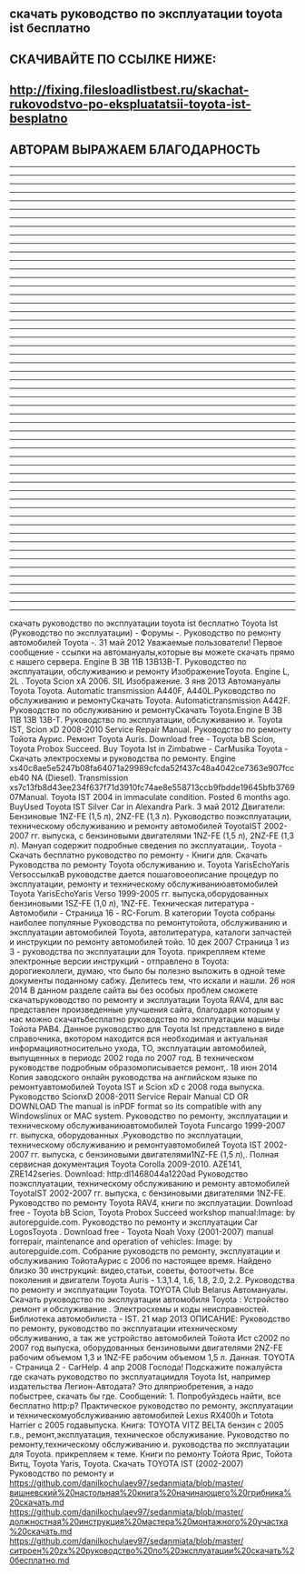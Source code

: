 скачать руководство по эксплуатации toyota ist бесплатно
--------------------------------------------------
СКАЧИВАЙТЕ ПО ССЫЛКЕ НИЖЕ:
--------------------------------------------------
http://fixing.filesloadlistbest.ru/skachat-rukovodstvo-po-ekspluatatsii-toyota-ist-besplatno
--------------------------------------------------
АВТОРАМ ВЫРАЖАЕМ БЛАГОДАРНОСТЬ
--------------------------------------------------
--------------------------------------------------
--------------------------------------------------
--------------------------------------------------
--------------------------------------------------
--------------------------------------------------
--------------------------------------------------
--------------------------------------------------
--------------------------------------------------
--------------------------------------------------
--------------------------------------------------
--------------------------------------------------
--------------------------------------------------
--------------------------------------------------
--------------------------------------------------
--------------------------------------------------
--------------------------------------------------
--------------------------------------------------
--------------------------------------------------
--------------------------------------------------
--------------------------------------------------
--------------------------------------------------
--------------------------------------------------
--------------------------------------------------
--------------------------------------------------
--------------------------------------------------
--------------------------------------------------
--------------------------------------------------
--------------------------------------------------
--------------------------------------------------
--------------------------------------------------
--------------------------------------------------
--------------------------------------------------
--------------------------------------------------
--------------------------------------------------
--------------------------------------------------
--------------------------------------------------
--------------------------------------------------
--------------------------------------------------
--------------------------------------------------
--------------------------------------------------
--------------------------------------------------
--------------------------------------------------
--------------------------------------------------
--------------------------------------------------
--------------------------------------------------
--------------------------------------------------
--------------------------------------------------
--------------------------------------------------
--------------------------------------------------
--------------------------------------------------
--------------------------------------------------
--------------------------------------------------
--------------------------------------------------
скачать руководство по эксплуатации toyota ist бесплатно Toyota Ist (Руководство по эксплуатации) - Форумы -. Руководство по ремонту автомобилей Toyota -. 31 май 2012  Уважаемые пользователи! Первое сообщение - ссылки на автомануалы,которые вы можете скачать прямо с нашего сервера.  Engine B 3B 11B 13B13B-T. Руководство по эксплуатации, обслуживанию и ремонту ИзображениеToyota. Engine L, 2L . Toyota Scion xA 2006. SIL Изображение. 3 янв 2013  Автомануалы Toyota Toyota. Automatic transmission A440F, A440L.Руководство по обслуживанию и ремонтуСкачать Toyota. Automatictransmission A442F. Руководство по обслуживанию и ремонтуСкачать Toyota.Engine B 3B 11B 13B 13B-T. Руководство по эксплуатации, обслуживанию и. Toyota IST, Scion xD 2008-2010 Service Repair Manual. Руководство по ремонту Тойота Аурис. Ремонт Toyota Auris. Download free - Toyota bB  Scion, Toyota Probox  Succeed. Buy Toyota Ist in Zimbabwe - CarMusika
Toyota - Скачать электросхемы и руководства по ремонту. Engine xs40c8ae5e5247b08fa64071a29989cfcda52f437c48a4042ce7363e907fcceb40 NA (Diesel). Transmission xs7c13fb8d43ee234f637f71d3910fc74ae8e558713ccb9fbdde19645bfb376907Manual. Toyota IST 2004 in immaculate condition. Posted 6 months ago. BuyUsed Toyota IST Silver Car in Alexandra Park. 3 май 2012  Двигатели: Бензиновые 1NZ-FE (1,5 л), 2NZ-FE (1,3 л). Руководство поэксплуатации, техническому обслуживанию и ремонту автомобилей ToyotaIST 2002-2007 гг. выпуска, с бензиновыми двигателями 1NZ-FE (1,5 л), 2NZ-FE (1,3 л). Мануал содержит подробные сведения по эксплуатации,. Toyota - Скачать бесплатно руководство по ремонту - Книги для. Скачать Руководства по ремонту Toyota обслуживанию и. Toyota YarisEchoYaris VersoссылкаВ руководстве дается пошаговоеописание процедур по эксплуатации, ремонту и техническому обслуживаниюавтомобилей Toyota YarisEchoYaris Verso 1999-2005 гг. выпуска,оборудованных бензиновыми 1SZ-FE (1,0 л), 1NZ-FE. Техническая литература - Автомобили - Страница 16 - RC-Forum. В категории Toyota собраны наиболее популяные Руководства по ремонтутойота, обслуживанию и эксплуатации автомобилей Toyota, автолитература, каталоги запчастей и инструкции по ремонту автомобилей тойо.
10 дек 2007  Страница 1 из 3 - руководства по эксплуатации для Toyota. прикрепляем ктеме электронные версии инструкций - отправлено в Toyota: дорогиеколлеги, думаю, что было бы полезно выложить в одной теме документы поданному сабжу. Делитесь тем, что искали и нашли. 26 ноя 2014  В данном разделе сайта вы без особых проблем сможете скачатьруководство по ремонту и эксплуатации Toyota RAV4, для вас представлен произведенные улучшения сайта, благодаря которым у нас можно скачатьбесплатно руководство по эксплуатации машины Тойота РАВ4. Данное руководство для Toyota Ist представлено в виде справочника, вкотором находится вся необходимая и актуальная информацияотносительно ухода, ТО, эксплуатации автомобилей, выпущенных в периодс 2002 года по 2007 год. В техническом руководстве подробным образомописывается ремонт,. 18 июн 2014  Копия заводского онлайн руководства на английском языке по ремонтуавтомобилей Toyota IST и Scion xD с 2008 года выпуска. Руководство  ScionxD 2008-2011 Service Repair Manual CD OR DOWNLOAD The manual is inPDF format so its compatible with any Windowslinux or MAC system. Руководство по ремонту, эксплуатации и техническому обслуживаниюавтомобилей Toyota Funcargo 1999-2007 гг. выпуска, оборудованных .Руководство по эксплуатации, техническому обслуживанию и ремонтуавтомобилей Toyota IST 2002-2007 гг. выпуска, с бензиновыми двигателями1NZ-FE (1,5 л),. Полная сервисная документация Toyota Corolla 2009-2010. AZE141, ZRE142series. Download: http:dl1468044a1220ad  Руководство поэксплуатации, техническому обслуживанию и ремонту автомобилей ToyotaIST 2002-2007 гг. выпуска, с бензиновыми двигателями 1NZ-FE. Руководство по ремонту Toyota RAV4, книги по эксплуатации. Download free - Toyota bB  Scion, Toyota Probox  Succeed workshop manual:Image: by autorepguide.com.  Руководство по ремонту и эксплуатации Car LogosToyota . Download free - Toyota Noah  Voxy (2001-2007) manual forrepair, maintenance and operation of vehicles: Image: by autorepguide.com.
Собрание руководств по ремонту, эксплуатации и обслуживанию ТойотаАурис с 2006 по настоящее время. Найдено близко 30 инструкций: видео,статьи, советы, фотоотчеты. Все поколения и двигатели Toyota Auris - 1.3,1.4, 1.6, 1.8, 2.0, 2.2. Руководства по ремонту и эксплуатации Toyota. TOYOTA Club Belarus  Автомануалы. Скачать руководство по эксплуатации автомобиля Toyota : Устройство ,ремонт и обслуживание . Электросхемы и коды неисправностей. Библиотека автомобилиста - IST. 21 мар 2013  ОПИСАНИЕ: Руководство по ремонту, руководство по эксплуатации итехническому обслуживанию, а так же устройство автомобилей Тойота Ист с2002 по 2007 год выпуска, оборудованных бензиновыми двигателями 2NZ-FE рабочим объемом 1,3 и 1NZ-FE рабочим объемом 1,5 л. Данная. TOYOTA - Страница 2 - CarHelp. 4 апр 2008  Господа! Подскажите пожалуйста где скачать руководство по эксплуатациидля Toyota Ist, например издательства Легион-Автодата?  Это дляприобретения, а надо побыстрее, скачать бы где.  Сообщений: 1. Попробуйздесь найти, все бесплатно http:p?
Практическое руководство по ремонту, эксплуатации и техническомуобслуживанию автомобилей Lexus RX400h и Totota Harrier с 2005 годавыпуска. Книга: TOYOTA VITZ  BELTA бензин с 2005 г.в., ремонт,эксплуатация, техническое обслуживание. Руководство по ремонту,техническому обслуживанию и. руководства по эксплуатации для Toyota. прикрепляем к теме. Книги по ремонту Тойота Ярис, Тойота Витц, Toyota Yaris, Toyota. Скачать TOYOTA IST (2002-2007) Руководство по ремонту и
https://github.com/danilkochulaev97/sedanmiata/blob/master/вишневский%20настольная%20книга%20начинающего%20грибника%20скачать.md
https://github.com/danilkochulaev97/sedanmiata/blob/master/должностная%20инструкция%20мастера%20монтажного%20участка%20скачать.md
https://github.com/danilkochulaev97/sedanmiata/blob/master/ситроен%20zx%20руководство%20по%20эксплуатации%20скачать%20бесплатно.md